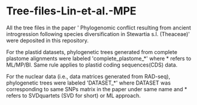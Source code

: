 # Tree-files-Lin-et-al.-MPE
All the tree files in the paper ' Phylogenomic conflict resulting from ancient introgression following species diversification in Stewartia s.l. (Theaceae)' were deposited in this repository. 

For the plastid datasets, phylogenetic trees generated from complete plastome alignments were labeled  'complete_plastome_*' where * refers to ML/MP/BI. Same rule applies to plastid coding sequences(CDS) data.

For the nuclear data (i.e., data matrices generated from RAD-seq), phylogenetic trees were labeled 'DATASET_*' where DATASET was corresponding to same SNPs matrix in the paper under same name and * refers to SVDquartets (SVD for short) or ML approach.
